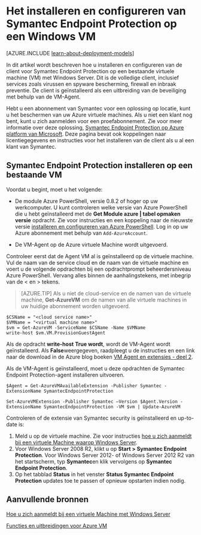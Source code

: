 <properties
    pageTitle="Symantec Endpoint Protection op een VM installeren | Microsoft Azure"
    description="Informatie over het installeren en configureren van de uitbreiding van Symantec Endpoint Protection security op een nieuwe of bestaande Azure VM gemaakt met het klassieke implementatiemodel."
    services="virtual-machines-windows"
    documentationCenter=""
    authors="iainfoulds"
    manager="timlt"
    editor=""
    tags="azure-service-management"/>

<tags
    ms.service="virtual-machines-windows"
    ms.workload="infrastructure-services"
    ms.tgt_pltfrm="vm-multiple"
    ms.devlang="na"
    ms.topic="article"
    ms.date="08/24/2016"
    ms.author="iainfou"/>

# <a name="how-to-install-and-configure-symantec-endpoint-protection-on-a-windows-vm"></a>Het installeren en configureren van Symantec Endpoint Protection op een Windows VM

[AZURE.INCLUDE [learn-about-deployment-models](../../includes/learn-about-deployment-models-classic-include.md)]

In dit artikel wordt beschreven hoe u installeren en configureren van de client voor Symantec Endpoint Protection op een bestaande virtuele machine (VM) met Windows Server. Dit is de volledige client, inclusief services zoals virussen en spyware bescherming, firewall en inbraak preventie. De client is geïnstalleerd als een uitbreiding van de beveiliging met behulp van de VM-Agent.

Hebt u een abonnement van Symantec voor een oplossing op locatie, kunt u het beschermen van uw Azure virtuele machines. Als u niet een klant nog bent, kunt u zich aanmelden voor een proefabonnement. Zie voor meer informatie over deze oplossing, [Symantec Endpoint Protection op Azure platform van Microsoft][Symantec]. Deze pagina bevat ook koppelingen naar licentiegegevens en instructies voor het installeren van de client als u al een klant van Symantec.

## <a name="install-symantec-endpoint-protection-on-an-existing-vm"></a>Symantec Endpoint Protection installeren op een bestaande VM

Voordat u begint, moet u het volgende:

- De module Azure PowerShell, versie 0.8.2 of hoger op uw werkcomputer. U kunt controleren welke versie van Azure PowerShell die u hebt geïnstalleerd met de **Get Module azure | tabel opmaken versie** opdracht. Zie voor instructies en een koppeling naar de nieuwste versie [installeren en configureren van Azure PowerShell][PS]. Log in op uw Azure abonnement met behulp van `Add-AzureAccount`.

- De VM-Agent op de Azure virtuele Machine wordt uitgevoerd.

Controleer eerst dat de Agent VM al is geïnstalleerd op de virtuele machine. Vul de naam van de service cloud en de naam van de virtuele machine en voert u de volgende opdrachten bij een opdrachtprompt beheerdersniveau Azure PowerShell. Vervang alles binnen de aanhalingstekens, met inbegrip van de < en > tekens.

> [AZURE.TIP] Als u niet de cloud-service en de namen van de virtuele machine, **Get-AzureVM** om de namen van alle virtuele machines in uw huidige abonnement worden uitgevoerd.

    $CSName = "<cloud service name>"
    $VMName = "<virtual machine name>"
    $vm = Get-AzureVM -ServiceName $CSName -Name $VMName
    write-host $vm.VM.ProvisionGuestAgent

Als de opdracht **write-host** **True wordt**, wordt de VM-Agent wordt geïnstalleerd. Als **False**weergegeven, raadpleegt u de instructies en een link naar de download in de Azure blog boeken [VM Agent en extensies - deel 2][Agent].

Als de VM-Agent is geïnstalleerd, moet u deze opdrachten de Symantec Endpoint Protection-agent installeren uitvoeren.

    $Agent = Get-AzureVMAvailableExtension -Publisher Symantec -ExtensionName SymantecEndpointProtection

    Set-AzureVMExtension -Publisher Symantec –Version $Agent.Version -ExtensionName SymantecEndpointProtection -VM $vm | Update-AzureVM

Controleren of de extensie van Symantec security is geïnstalleerd en up-to-date is:

1.  Meld u op de virtuele machine. Zie voor instructies [hoe u zich aanmeldt bij een virtuele Machine waarop Windows Server][Logon].
2.  Voor Windows Server 2008 R2, klikt u op **Start > Symantec Endpoint Protection**. Voor Windows Server 2012- of Windows Server 2012 R2 van het startscherm, typ **Symantec**en klik vervolgens op **Symantec Endpoint Protection**.
3.  Op het tabblad **Status** in het venster **Status Symantec Endpoint Protection** updates toe te passen of opnieuw opstarten indien nodig.

## <a name="additional-resources"></a>Aanvullende bronnen

[Hoe u zich aanmeldt bij een virtuele Machine met Windows Server][Logon]

[Functies en uitbreidingen voor Azure VM][Ext]


<!--Link references-->
[Symantec]: http://www.symantec.com/connect/blogs/symantec-endpoint-protection-now-microsoft-azure

[Portal]: http://manage.windowsazure.com

[Create]: virtual-machines-windows-classic-tutorial.md

[PS]: ../powershell-install-configure.md

[Agent]: http://go.microsoft.com/fwlink/p/?LinkId=403947

[Logon]: virtual-machines-windows-classic-connect-logon.md

[Ext]: http://go.microsoft.com/fwlink/p/?linkid=390493